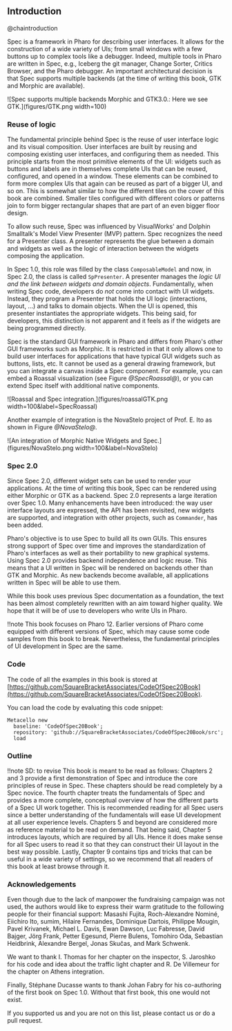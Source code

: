 ## Introduction
@chaintroduction

Spec is a framework in Pharo for describing user interfaces. It allows for the construction of a wide variety of UIs; from small windows with a few buttons up to complex tools like a debugger. Indeed, multiple tools in Pharo are written in Spec, e.g., Iceberg the git manager, Change Sorter, Critics Browser, and the Pharo debugger.
An important architectural decision is that Spec supports multiple backends (at the time of writing this book, GTK and Morphic are available).

![Spec supports multiple backends Morphic and GTK3.0.: Here we see GTK.](figures/GTK.png width=100)

### Reuse of logic

The fundamental principle behind Spec is the reuse of user interface logic and its visual composition. User interfaces are built by reusing and composing existing user interfaces, and configuring them as needed. This principle starts from the most primitive elements of the UI: widgets such as buttons and labels are in themselves complete UIs that can be reused, configured, and opened in a window. These elements can be combined to form more complex UIs that again can be reused as part of a bigger UI, and so on. This is somewhat similar to how the different tiles on the cover of this book are combined. Smaller tiles configured with different colors or patterns join to form bigger rectangular shapes that are part of an even bigger floor design.

To allow such reuse, Spec was influenced by VisualWorks' and Dolphin Smalltalk's Model View Presenter (MVP) pattern. Spec recognizes the need for a Presenter class. A presenter represents the glue between a domain and widgets as well as the logic of interaction between the widgets composing the application.

In Spec 1.0, this role was filled by the class `ComposableModel` and now, in Spec 2.0, the class is called `SpPresenter`. A presenter manages the _logic UI and the link between widgets and domain objects_. Fundamentally, when writing Spec code,  developers do _not_ come into contact with UI widgets. Instead, they program a Presenter that holds the UI logic (interactions, layout, ...) and talks to domain objects. When the UI is opened, this presenter instantiates the appropriate widgets. This being said, for developers, this distinction is not apparent and it feels as if the widgets are being programmed directly.

Spec is the standard GUI framework in Pharo and differs from Pharo's other GUI frameworks such as Morphic. It is restricted in that it only allows one to build user interfaces for applications that have typical GUI widgets such as buttons, lists, etc. It cannot be used as a general drawing framework, but you can integrate a canvas inside a Spec component. For example, you can embed a Roassal visualization \(see Figure *@SpecRoassal@*\), or you can extend Spec itself with additional native components.

![Roassal and Spec integration.](figures/roassalGTK.png width=100&label=SpecRoassal)

Another example of integration is the NovaStelo project of Prof. E. Ito as shown in Figure *@NovaStelo@*.

![An integration of Morphic Native Widgets and Spec.](figures/NovaStelo.png width=100&label=NovaStelo)

### Spec 2.0

Since Spec 2.0, different widget sets can be used to render your applications. At the time of writing this book, Spec can be rendered using either Morphic or GTK as a backend.
Spec 2.0 represents a large iteration over Spec 1.0. Many enhancements have been introduced: the way user interface layouts are expressed, the API has been revisited, new widgets are supported, and integration with other projects, such as `Commander`, has been added.

Pharo's objective is to use Spec to build all its own GUIs. This ensures strong support of Spec over time and improves the standardization of Pharo's interfaces as well as their portability to new graphical systems.
Using Spec 2.0 provides backend independence and logic reuse.
This means that a UI written in Spec will be rendered on backends other than GTK and Morphic. As new backends become available, all applications written in Spec will be able to use them.

While this book uses previous Spec documentation as a foundation, the text has been almost completely rewritten with an aim toward higher quality. We hope that it will be of use to developers who write UIs in Pharo.

!!note This book focuses on Pharo 12. Earlier versions of Pharo come equipped with different versions of Spec, which may cause some code samples from this book to break. Nevertheless, the fundamental principles of UI development in Spec are the same.

### Code

The code of all the examples in this book is stored at [https://github.com/SquareBracketAssociates/CodeOfSpec20Book](https://github.com/SquareBracketAssociates/CodeOfSpec20Book).

You can load the code by evaluating this code snippet:

```
Metacello new
  baseline: 'CodeOfSpec20Book';
  repository: 'github://SquareBracketAssociates/CodeOfSpec20Book/src';
  load
```

### Outline

!!note SD: to revise
This book is meant to be read as follows: Chapters 2 and 3 provide a first demonstration of Spec and introduce the core principles of reuse in Spec. These chapters should be read completely by a Spec novice. The fourth chapter treats the fundamentals of Spec and provides a more complete, conceptual overview of how the different parts of a Spec UI work together. This is recommended reading for all Spec users since a better understanding of the fundamentals will ease UI development at all user experience levels. Chapters 5 and beyond are considered more as reference material to be read on demand. That being said, Chapter 5 introduces layouts, which are required by all UIs. Hence it does make sense for all Spec users to read it so that they can construct their UI layout in the best way possible.  Lastly, Chapter 9 contains tips and tricks that can be useful in a wide variety of settings, so we recommend that all readers of this book at least browse through it.

### Acknowledgements

Even though due to the lack of manpower the fundraising campaign was not used,
the authors would like to express their warm gratitude to the following people for their financial support: Masashi Fujita, Roch-Alexandre Nominé, Eiichiro Ito, sumim, Hilaire Fernandes, Dominique Dartois, Philippe Mougin, Pavel Krivanek, Michael L. Davis, Ewan Dawson, Luc Fabresse, David Bajger, Jörg Frank, Petter Egesund, Pierre Bulens, Tomohiro Oda, Sebastian Heidbrink, Alexandre Bergel, Jonas Skučas, and Mark Schwenk.

We want to thank I. Thomas for her chapter on the inspector, S. Jaroshko for his code and idea about the traffic light chapter and R. De Villemeur for the chapter on Athens integration.

Finally, Stéphane Ducasse wants to thank Johan Fabry for his co-authoring of the first book on Spec 1.0. Without that first book, this one would not exist.

If you supported us and you are not on this list, please contact us or do a pull request.
